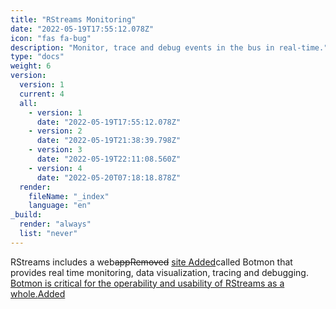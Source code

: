 ```yaml
---
title: "RStreams Monitoring"
date: "2022-05-19T17:55:12.078Z"
icon: "fas fa-bug"
description: "Monitor, trace and debug events in the bus in real-time."
type: "docs"
weight: 6
version:
  version: 1
  current: 4
  all:
    - version: 1
      date: "2022-05-19T17:55:12.078Z"
    - version: 2
      date: "2022-05-19T21:38:39.798Z"
    - version: 3
      date: "2022-05-19T22:11:08.560Z"
    - version: 4
      date: "2022-05-20T07:18:18.878Z"
  render:
    fileName: "_index"
    language: "en"
_build:
  render: "always"
  list: "never"
---
```


RStreams includes a web<del class="tooltip">app<span class="top">Removed</span></del> <ins class="tooltip">site <span class="top">Added</span></ins>called Botmon that provides real time monitoring, data visualization, tracing and debugging.<ins class="tooltip"> Botmon
is critical for the operability and usability of RStreams as a whole.<span class="top">Added</span></ins>